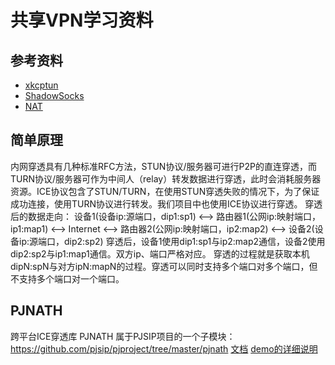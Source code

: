 # 共享VPN学习资料

## 参考资料
- [xkcptun](xkcptun.md)
- [ShadowSocks](ShadowSocks.md)
- [NAT](NAT穿透原理.md)

## 简单原理
内网穿透具有几种标准RFC方法，STUN协议/服务器可进行P2P的直连穿透，而TURN协议/服务器可作为中间人（relay）转发数据进行穿透，此时会消耗服务器资源。ICE协议包含了STUN/TURN，在使用STUN穿透失败的情况下，为了保证成功连接，使用TURN协议进行转发。我们项目中也使用ICE协议进行穿透。
穿透后的数据走向：
设备1(设备ip:源端口，dip1:sp1) 
<--> 路由器1(公网ip:映射端口，ip1:map1)
<--> Internet
<--> 路由器2(公网ip:映射端口，ip2:map2)
<--> 设备2(设备ip:源端口，dip2:sp2)
穿透后，设备1使用dip1:sp1与ip2:map2通信，设备2使用dip2:sp2与ip1:map1通信。双方ip、端口严格对应。
穿透的过程就是获取本机dipN:spN与对方ipN:mapN的过程。穿透可以同时支持多个端口对多个端口，但不支持多个端口对一个端口。

## PJNATH
跨平台ICE穿透库 PJNATH
属于PJSIP项目的一个子模块：
<https://github.com/pjsip/pjproject/tree/master/pjnath>
[文档](http://www.pjsip.org/pjnath/docs/html/)
[demo的详细说明](http://www.pjsip.org/pjnath/docs/html/ice_demo_sample.htm)



